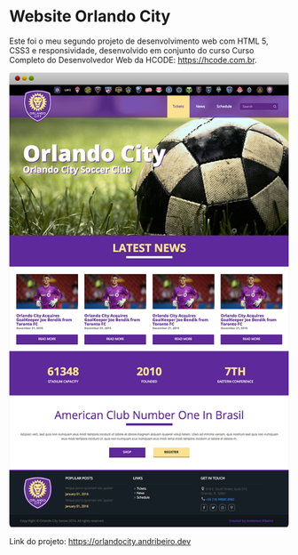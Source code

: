 # Website Orlando City

Este foi o meu segundo projeto de desenvolvimento web com HTML 5, CSS3 e responsividade, desenvolvido em conjunto do curso Curso Completo do Desenvolvedor Web da HCODE: https://hcode.com.br.

<img src="./img/orlando_city.png">

Link do projeto: https://orlandocity.andribeiro.dev
